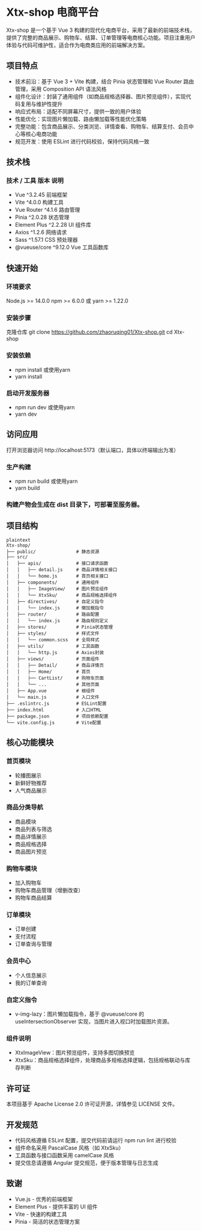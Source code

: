 # Xtx-shop 电商平台
Xtx-shop 是一个基于 Vue 3 构建的现代化电商平台，采用了最新的前端技术栈，提供了完整的商品展示、购物车、结算、订单管理等电商核心功能。项目注重用户体验与代码可维护性，适合作为电商类应用的前端解决方案。
## 项目特点
- 技术前沿：基于 Vue 3 + Vite 构建，结合 Pinia 状态管理和 Vue Router 路由管理，采用 Composition API 语法风格
- 组件化设计：封装了通用组件（如商品规格选择器、图片预览组件），实现代码复用与维护性提升
- 响应式布局：适配不同屏幕尺寸，提供一致的用户体验
- 性能优化：实现图片懒加载、路由懒加载等性能优化策略
- 完整功能：包含商品展示、分类浏览、详情查看、购物车、结算支付、会员中心等核心电商功能
- 规范开发：使用 ESLint 进行代码校验，保持代码风格一致
## 技术栈
### 技术 / 工具	版本	说明
- Vue	^3.2.45	前端框架
- Vite	^4.0.0	构建工具
- Vue Router	^4.1.6	路由管理
- Pinia	^2.0.28	状态管理
- Element Plus	^2.2.28	UI 组件库
- Axios	^1.2.6	网络请求
- Sass	^1.57.1	CSS 预处理器
- @vueuse/core	^9.12.0	Vue 工具函数库
## 快速开始
### 环境要求
Node.js >= 14.0.0
npm >= 6.0.0 或 yarn >= 1.22.0
### 安装步骤
克隆仓库
git clone https://github.com/zhaoruqing01/Xtx-shop.git
cd Xtx-shop

### 安装依赖
- npm install
 或使用yarn
- yarn install

### 启动开发服务器
- npm run dev
或使用yarn
- yarn dev

## 访问应用
打开浏览器访问 http://localhost:5173（默认端口，具体以终端输出为准）
### 生产构建
- npm run build
 或使用yarn
- yarn build

### 构建产物会生成在 dist 目录下，可部署至服务器。
## 项目结构
```
plaintext
Xtx-shop/
├── public/               # 静态资源
├── src/
│   ├── apis/             # 接口请求函数
│   │   ├── detail.js     # 商品详情相关接口
│   │   └── home.js       # 首页相关接口
│   ├── components/       # 通用组件
│   │   ├── ImageView/    # 图片预览组件
│   │   └── XtxSku/       # 商品规格选择组件
│   ├── directives/       # 自定义指令
│   │   └── index.js      # 懒加载指令
│   ├── router/           # 路由配置
│   │   └── index.js      # 路由规则定义
│   ├── stores/           # Pinia状态管理
│   ├── styles/           # 样式文件
│   │   └── common.scss   # 全局样式
│   ├── utils/            # 工具函数
│   │   └── http.js       # Axios封装
│   ├── views/            # 页面组件
│   │   ├── Detail/       # 商品详情页
│   │   ├── Home/         # 首页
│   │   ├── CartList/     # 购物车页面
│   │   └── ...           # 其他页面
│   ├── App.vue           # 根组件
│   └── main.js           # 入口文件
├── .eslintrc.js          # ESLint配置
├── index.html            # 入口HTML
├── package.json          # 项目依赖配置
└── vite.config.js        # Vite配置
```
## 核心功能模块
### 首页模块
- 轮播图展示
- 新鲜好物推荐
- 人气商品展示
### 商品分类导航
- 商品模块
- 商品列表与筛选
- 商品详情展示
- 商品规格选择
- 商品图片预览
### 购物车模块
- 加入购物车
- 购物车商品管理（增删改查）
- 购物车商品结算
### 订单模块
- 订单创建
- 支付流程
- 订单查询与管理
### 会员中心
- 个人信息展示
- 我的订单查询
### 自定义指令
- v-img-lazy：图片懒加载指令，基于 @vueuse/core 的 useIntersectionObserver 实现，当图片进入视口时加载图片资源。
### 组件说明
- XtxImageView：图片预览组件，支持多图切换预览
- XtxSku：商品规格选择组件，处理商品多规格选择逻辑，包括规格联动与库存判断
## 许可证
本项目基于 Apache License 2.0 许可证开源，详情参见 LICENSE 文件。
## 开发规范
- 代码风格遵循 ESLint 配置，提交代码前请运行 npm run lint 进行校验
- 组件命名采用 PascalCase 风格（如 XtxSku）
- 工具函数与接口函数采用 camelCase 风格
- 提交信息请遵循 Angular 提交规范，便于版本管理与日志生成
## 致谢
- Vue.js - 优秀的前端框架
- Element Plus - 提供丰富的 UI 组件
- Vite - 快速的构建工具
- Pinia - 简洁的状态管理方案
